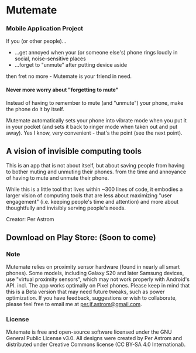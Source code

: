 # Mutemate
### Mobile Application Project

If you (or other people)...
* ...get annoyed when your (or someone else's) phone rings loudly in 
social, noise-sensitive places
* ...forget to "unmute" after putting device aside 

then fret no more - Mutemate is your friend in need.

#### Never more worry about "forgetting to mute"
Instead of having to remember to mute (and "unmute") your phone, make the phone do it by itself.

Mutemate automatically sets your phone into vibrate mode when you put it in your pocket
(and sets it back to ringer mode when taken out and put away). Yes I know, very convenient - that's the point (see the next point). 

## A vision of invisible computing tools
This is an app that is not about itself, but about saving people 
from having to bother muting and unmuting their phones. 
from the time
and annoyance of having to mute and unmute their phone.

While this is a little tool that lives within ~300 lines of code, 
it embodies a larger vision of computing tools that are less about maximizing 
"user engagement" (i.e. keeping people's time and attention) and more about thoughtfully and invisibly serving people's 
needs.

Creator:
Per Astrom

## Download on Play Store: (Soon to come)

### Note
Mutemate relies on proximity sensor hardware (found in nearly all smart phones). 
Some models, including Galaxy S20 and later Samsung devices, use "virtual proximity sensors", which may not work properly with Android's API. 
incl. The app works optimally on Pixel phones. Please keep in mind that this is a Beta version that may need future tweaks,
such as power optimization. If you have feedback, suggestions or wish to collaborate, please feel free to
email me at per.jf.astrom@gmail.com.

### License
Mutemate is free and open-source software licensed under the GNU General Public
License v3.0. All designs were created by Per Astrom and distributed under Creative Commons license (CC BY-SA 4.0 International).
